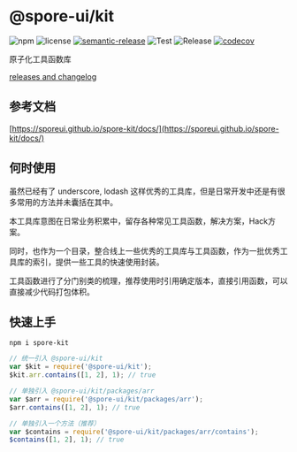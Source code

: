 # @spore-ui/kit

![npm](https://img.shields.io/npm/v/@spore-ui/kit)
![license](https://img.shields.io/npm/l/@spore-ui/kit)
[![semantic-release](https://img.shields.io/badge/%20%20%F0%9F%93%A6%F0%9F%9A%80-semantic--release-e10079.svg)](https://github.com/semantic-release/semantic-release)
![Test](https://github.com/SporeUI/spore-kit/actions/workflows/test.yml/badge.svg)
![Release](https://github.com/SporeUI/spore-kit/actions/workflows/release.yml/badge.svg)
[![codecov](https://codecov.io/gh/SporeUI/spore-kit/branch/master/graph/badge.svg)](https://codecov.io/gh/SporeUI/spore-kit)

原子化工具函数库

[releases and changelog](https://github.com/SporeUI/spore-kit/releases)

## 参考文档

[https://sporeui.github.io/spore-kit/docs/](https://sporeui.github.io/spore-kit/docs/)

## 何时使用

虽然已经有了 underscore, lodash 这样优秀的工具库，但是日常开发中还是有很多常用的方法并未囊括在其中。

本工具库意图在日常业务积累中，留存各种常见工具函数，解决方案，Hack方案。

同时，也作为一个目录，整合线上一些优秀的工具库与工具函数，作为一批优秀工具库的索引，提供一些工具的快速使用封装。

工具函数进行了分门别类的梳理，推荐使用时引用确定版本，直接引用函数，可以直接减少代码打包体积。

## 快速上手

```shell
npm i spore-kit
```

```javascript
// 统一引入 @spore-ui/kit
var $kit = require('@spore-ui/kit');
$kit.arr.contains([1, 2], 1); // true

// 单独引入 @spore-ui/kit/packages/arr
var $arr = require('@spore-ui/kit/packages/arr');
$arr.contains([1, 2], 1); // true

// 单独引入一个方法（推荐）
var $contains = require('@spore-ui/kit/packages/arr/contains');
$contains([1, 2], 1); // true
```
